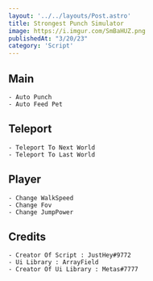 ```yaml
---
layout: '../../layouts/Post.astro'
title: Strongest Punch Simulator
image: https://i.imgur.com/SmBaHUZ.png
publishedAt: "3/20/23"
category: 'Script'
---
```

## Main
```
- Auto Punch
- Auto Feed Pet
```

## Teleport
```
- Teleport To Next World
- Teleport To Last World
```
## Player
```
- Change WalkSpeed
- Change Fov
- Change JumpPower
```

## Credits
```
- Creator Of Script : JustHey#9772
- Ui Library : ArrayField
- Creator Of Ui Library : Metas#7777
```
